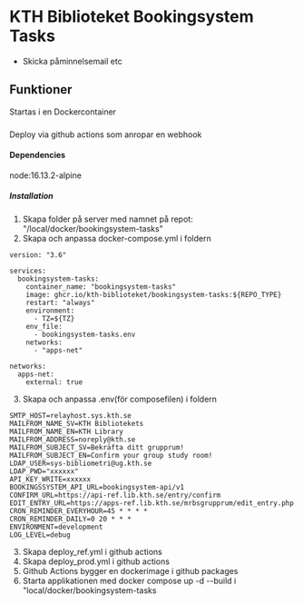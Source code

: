 # KTH Biblioteket Bookingsystem Tasks

- Skicka påminnelsemail etc

## Funktioner
Startas i en Dockercontainer

###
Deploy via github actions som anropar en webhook

#### Dependencies
node:16.13.2-alpine

##### Installation

1.  Skapa folder på server med namnet på repot: "/local/docker/bookingsystem-tasks"
2.  Skapa och anpassa docker-compose.yml i foldern
```
version: "3.6"

services:
  bookingsystem-tasks:
    container_name: "bookingsystem-tasks"
    image: ghcr.io/kth-biblioteket/bookingsystem-tasks:${REPO_TYPE}
    restart: "always"
    environment:
      - TZ=${TZ}
    env_file:
      - bookingsystem-tasks.env
    networks:
      - "apps-net"

networks:
  apps-net:
    external: true
```
3.  Skapa och anpassa .env(för composefilen) i foldern
```
SMTP_HOST=relayhost.sys.kth.se
MAILFROM_NAME_SV=KTH Bibliotekets
MAILFROM_NAME_EN=KTH Library
MAILFROM_ADDRESS=noreply@kth.se
MAILFROM_SUBJECT_SV=Bekräfta ditt grupprum!
MAILFROM_SUBJECT_EN=Confirm your group study room!
LDAP_USER=sys-bibliometri@ug.kth.se
LDAP_PWD="xxxxxx"
API_KEY_WRITE=xxxxxx
BOOKINGSSYSTEM_API_URL=bookingsystem-api/v1
CONFIRM_URL=https://api-ref.lib.kth.se/entry/confirm
EDIT_ENTRY_URL=https://apps-ref.lib.kth.se/mrbsgrupprum/edit_entry.php
CRON_REMINDER_EVERYHOUR=45 * * * *
CRON_REMINDER_DAILY=0 20 * * *
ENVIRONMENT=development
LOG_LEVEL=debug
```
3. Skapa deploy_ref.yml i github actions
4. Skapa deploy_prod.yml i github actions
5. Github Actions bygger en dockerimage i github packages
6. Starta applikationen med docker compose up -d --build i "local/docker/bookingsystem-tasks
